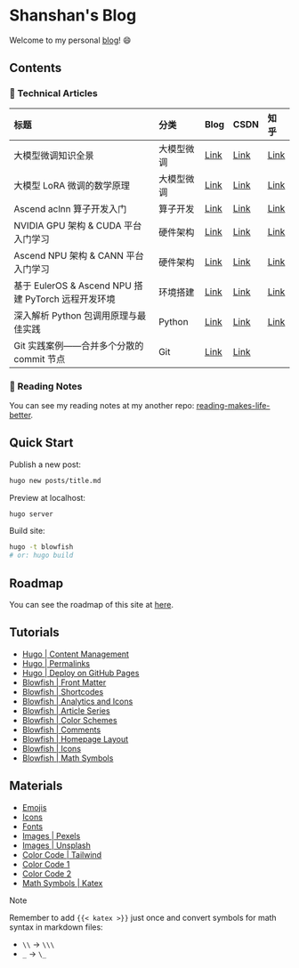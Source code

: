 # Shanshan's Blog

Welcome to my personal [<u>blog</u>](https://shen-shanshan.github.io/)! :smile:

## Contents

### 📖 Technical Articles

|                        标题                         |    分类    |       Blog        |       CSDN        |       知乎        |
| :-------------------------------------------------- | :--------- | :---------------- | :---------------- | :---------------- |
| 大模型微调知识全景                                  | 大模型微调 | [<u>Link</u>][31] | [<u>Link</u>][32] | [<u>Link</u>][33] |
| 大模型 LoRA 微调的数学原理                          | 大模型微调 | [<u>Link</u>][26] | [<u>Link</u>][27] | [<u>Link</u>][28] |
| Ascend aclnn 算子开发入门                           | 算子开发   | [<u>Link</u>][21] | [<u>Link</u>][22] | [<u>Link</u>][23] |
| NVIDIA GPU 架构 & CUDA 平台入门学习                 | 硬件架构   | [<u>Link</u>][1]  | [<u>Link</u>][2]  | [<u>Link</u>][3]  |
| Ascend NPU 架构 & CANN 平台入门学习                 | 硬件架构   | [<u>Link</u>][6]  | [<u>Link</u>][7]  | [<u>Link</u>][8]  |
| 基于 EulerOS & Ascend NPU 搭建 PyTorch 远程开发环境 | 环境搭建   | [<u>Link</u>][11] | [<u>Link</u>][12] | [<u>Link</u>][13] |
| 深入解析 Python 包调用原理与最佳实践                | Python     | [<u>Link</u>][36] | [<u>Link</u>][37] | [<u>Link</u>][38] |
| Git 实践案例——合并多个分散的 commit 节点            | Git        | [<u>Link</u>][16] | [<u>Link</u>][17] |                   |

<!-- 01. NVIDIA GPU 架构 & CUDA 平台入门学习 -->
[1]: https://shen-shanshan.github.io/articles/nvidia-gpu-%E6%9E%B6%E6%9E%84-cuda-%E5%B9%B3%E5%8F%B0%E5%85%A5%E9%97%A8%E5%AD%A6%E4%B9%A0/
[2]: https://blog.csdn.net/weixin_44162047/article/details/141569571?spm=1001.2014.3001.5501
[3]: https://zhuanlan.zhihu.com/p/3298556005
<!-- 02. Ascend NPU 架构 & CANN 平台入门学习 -->
[6]: https://shen-shanshan.github.io/articles/ascend-npu-%E6%9E%B6%E6%9E%84-cann-%E5%B9%B3%E5%8F%B0%E5%85%A5%E9%97%A8%E5%AD%A6%E4%B9%A0/
[7]: https://blog.csdn.net/weixin_44162047/article/details/141755989?spm=1001.2014.3001.5501
[8]: https://zhuanlan.zhihu.com/p/3357780804
<!-- 03. 基于 EulerOS & Ascend NPU 搭建 PyTorch 远程开发环境 -->
[11]: https://shen-shanshan.github.io/articles/%E5%9F%BA%E4%BA%8E-euleros-ascend-npu-%E6%90%AD%E5%BB%BA-pytorch-%E8%BF%9C%E7%A8%8B%E5%BC%80%E5%8F%91%E7%8E%AF%E5%A2%83/
[12]: https://blog.csdn.net/weixin_44162047/article/details/142502025?spm=1001.2014.3001.5501
[13]: https://zhuanlan.zhihu.com/p/3501269206
<!-- 04. Git 实践案例 | 合并多个分散的 commit 节点 -->
[16]: https://shen-shanshan.github.io/articles/git-%E5%AE%9E%E8%B7%B5%E6%A1%88%E4%BE%8B-%E5%90%88%E5%B9%B6%E5%A4%9A%E4%B8%AA%E5%88%86%E6%95%A3%E7%9A%84-commit-%E8%8A%82%E7%82%B9/
[17]: https://blog.csdn.net/weixin_44162047/article/details/143031879?spm=1001.2014.3001.5501
<!-- 05. Ascend aclnn 算子开发入门 -->
[21]: https://shen-shanshan.github.io/articles/ascend-aclnn-%E7%AE%97%E5%AD%90%E5%BC%80%E5%8F%91%E5%85%A5%E9%97%A8/
[22]: https://blog.csdn.net/weixin_44162047/article/details/143180101?spm=1001.2014.3001.5501
[23]: https://zhuanlan.zhihu.com/p/3725089749
<!-- 06. 大模型 LoRA 微调的数学原理 -->
[26]: https://shen-shanshan.github.io/articles/%E5%A4%A7%E6%A8%A1%E5%9E%8B-lora-%E5%BE%AE%E8%B0%83%E7%9A%84%E6%95%B0%E5%AD%A6%E5%8E%9F%E7%90%86/
[27]: https://blog.csdn.net/weixin_44162047/article/details/143744048?spm=1001.2014.3001.5501
[28]: https://zhuanlan.zhihu.com/p/6646407396
<!-- 07. 大模型微调知识全景 -->
[31]: https://shen-shanshan.github.io/articles/%E5%A4%A7%E6%A8%A1%E5%9E%8B%E5%BE%AE%E8%B0%83%E7%9F%A5%E8%AF%86%E5%85%A8%E6%99%AF/
[32]: https://blog.csdn.net/weixin_44162047/article/details/144258549?spm=1001.2014.3001.5501
[33]: https://zhuanlan.zhihu.com/p/10855721688
<!-- 08. 深入解析 Python 库调用原理与最佳实践 -->
[36]: https://shen-shanshan.github.io/articles/%E6%B7%B1%E5%85%A5%E8%A7%A3%E6%9E%90-python-%E5%8C%85%E8%B0%83%E7%94%A8%E5%8E%9F%E7%90%86%E4%B8%8E%E6%9C%80%E4%BD%B3%E5%AE%9E%E8%B7%B5/
[37]: https://blog.csdn.net/weixin_44162047/article/details/145161878?spm=1001.2014.3001.5501
[38]: https://zhuanlan.zhihu.com/p/18440784749

### 📖 Reading Notes

You can see my reading notes at my another repo: [<u>reading-makes-life-better</u>](https://github.com/shen-shanshan/reading-makes-life-better).

## Quick Start

Publish a new post:

```bash
hugo new posts/title.md
```

Preview at localhost:

```bash
hugo server
```

Build site:

```bash
hugo -t blowfish
# or: hugo build
```

## Roadmap

You can see the roadmap of this site at [<u>here</u>](https://shen-shanshan.github.io/roadmap/).

## Tutorials

- [<u>Hugo | Content Management</u>](https://gohugo.io/content-management/)
- [<u>Hugo | Permalinks</u>](https://gohugo.io/content-management/urls/#permalinks)
- [<u>Hugo | Deploy on GitHub Pages</u>](https://gohugo.io/hosting-and-deployment/hosting-on-github/)
- [<u>Blowfish | Front Matter</u>](https://blowfish.page/zh-cn/docs/front-matter/)
- [<u>Blowfish | Shortcodes</u>](https://blowfish.page/zh-cn/docs/shortcodes/#figure)
- [<u>Blowfish | Analytics and Icons</u>](https://blowfish.page/zh-cn/docs/partials/)
- [<u>Blowfish | Article Series</u>](https://blowfish.page/zh-cn/docs/series/)
- [<u>Blowfish | Color Schemes</u>](https://blowfish.page/docs/getting-started/#colour-schemes)
- [<u>Blowfish | Comments</u>](https://blowfish.page/docs/partials/#comments)
- [<u>Blowfish | Homepage Layout</u>](https://blowfish.page/docs/homepage-layout/)
- [<u>Blowfish | Icons</u>](https://blowfish.page/samples/icons/)
- [<u>Blowfish | Math Symbols</u>](https://blowfish.page/zh-cn/samples/mathematical-notation/)

## Materials

- [<u>Emojis</u>](https://www.emojiall.com/zh-hans/all-emojis)
- [<u>Icons</u>](https://fontawesome.com/icons?from=io)
- [<u>Fonts</u>](https://chinese-font.netlify.app/zh-cn/)
- [<u>Images | Pexels</u>](https://www.pexels.com/zh-cn/)
- [<u>Images | Unsplash</u>](https://unsplash.com/)
- [<u>Color Code | Tailwind</u>](https://tailwindcss.com/docs/customizing-colors#color-palette-reference)
- [<u>Color Code 1</u>](https://blog.csdn.net/u010403387/article/details/45392917)
- [<u>Color Code 2</u>](https://www.colordic.org/)
- [<u>Math Symbols | Katex</u>](https://katex.org/docs/supported)

> [!NOTE]
>
> Remember to add `{{< katex >}}` just once and convert symbols for math syntax in markdown files:
>
> - `\\` -> `\\\`
> - `_` -> `\_`

<!--

## References

- [<u>jdhao's Blog</u>](https://jdhao.github.io/2018/10/10/hexo_to_hugo/)
- [<u>Diara's Blog</u>](https://im.happytoo.cyou/)
- [<u>ZSL's Blog</u>](https://www.zsl0621.cc/posts/hugo-blowfish-setup/)

-->
